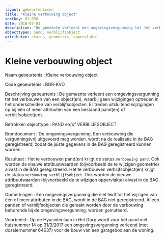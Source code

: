 ```yaml
---
layout: gebeurtenissen
title: "Kleine verbouwing object"
sortkey: 01-090
date: 2018-07-01
description: "De gemeente verleent een omgevingsvergunning tot het verbouwen van een object, waarbij geen wijzigingen optreden in het onderscheiden van verblijfsobjecten. Er treden uitsluitend wijzigingen op bij één of meer attributen van een bestaand pand of verblijfsobject."
objecttypen: pand, verblijfsobject
attributen: status, geometrie, oppervlakte
---
```


# Kleine verbouwing object

Naam gebeurtenis
: Kleine verbouwing object

Code gebeurtenis
: BGR-KVO

Beschrijving gebeurtenis
: De gemeente verleent een omgevingsvergunning tot het verbouwen van een object(en), waarbij geen wijzigingen optreden in het onderscheiden van verblijfsobjecten. Er treden uitsluitend wijzigingen op bij één of meer attributen van een bestaand pand(en) of verblijfsobject(en).

Betrokken objecttype
: PAND en/of VERBLIJFSOBJECT

Brondocument
: De omgevingsvergunning. Een verbouwing die vergunningsvrij uitgevoerd mag worden, wordt na de realisatie in de BAG geregistreerd, zodat de juiste gegevens in de BAG geregistreerd kunnen worden.

Resultaat
: Het te verbouwen pand(en) krijgt de status `Verbouwing pand`. Ook worden de nieuwe attribuutwaarden (bijvoorbeeld de te wijzigen geometrie) alvast in de BAG geregistreerd. Het te verbouwen verblijfsobject(en) krijgt de status `verbouwing verblijfsobject`. Ook worden de nieuwe attribuutwaarden (bijvoorbeeld de te wijzigen oppervlakte) alvast in de BAG geregistreerd.

Opmerkingen
: Een omgevingsvergunning die niet leidt tot het wijzigen van één of meer attributen in de BAG, wordt in de BAG niet geregistreerd. Alleen panden of verblijfsobjecten die geraakt worden door de verbouwing behorende bij de omgevingsvergunning, worden gemuteerd.

Voorbeeld
: Op de Hyacintenlaan in Het Dorp wordt voor het pand met huisnummer 14 op 31/3/2017 een omgevingsvergunning verleend (met dossiernummer 64637) voor de bouw van een garagebox aan de woning.
